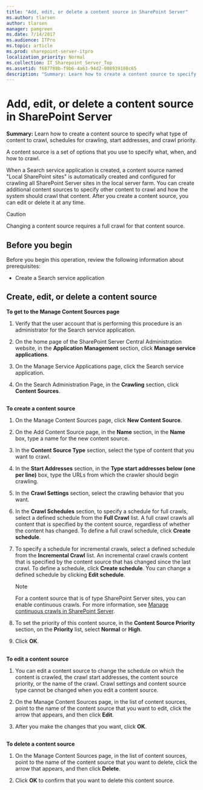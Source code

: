 ```yaml
---
title: "Add, edit, or delete a content source in SharePoint Server"
ms.author: tlarsen
author: tlarsen
manager: pamgreen
ms.date: 7/14/2017
ms.audience: ITPro
ms.topic: article
ms.prod: sharepoint-server-itpro
localization_priority: Normal
ms.collection: IT_Sharepoint_Server_Top
ms.assetid: f687788b-f9b6-4a63-94d2-008939108c65
description: "Summary: Learn how to create a content source to specify what type of content to crawl, schedules for crawling, start addresses, and crawl priority."
---
```


# Add, edit, or delete a content source in SharePoint Server

 **Summary:** Learn how to create a content source to specify what type of content to crawl, schedules for crawling, start addresses, and crawl priority. 
  
A content source is a set of options that you use to specify what, when, and how to crawl. 
  
When a Search service application is created, a content source named "Local SharePoint sites" is automatically created and configured for crawling all SharePoint Server sites in the local server farm. You can create additional content sources to specify other content to crawl and how the system should crawl that content. After you create a content source, you can edit or delete it at any time. 
  
> [!CAUTION]
> Changing a content source requires a full crawl for that content source. 
  
    
## Before you begin
<a name="begin"> </a>

Before you begin this operation, review the following information about prerequisites: 
  
- Create a Search service application
    
## Create, edit, or delete a content source
<a name="proc1"> </a>

 **To get to the Manage Content Sources page**
  
1. Verify that the user account that is performing this procedure is an administrator for the Search service application. 
    
2. On the home page of the SharePoint Server Central Administration website, in the **Application Management** section, click **Manage service applications**.
    
3. On the Manage Service Applications page, click the Search service application.
    
4. On the Search Administration Page, in the **Crawling** section, click **Content Sources**.
    
## 
<a name="proc2"> </a>

 **To create a content source**
  
1. On the Manage Content Sources page, click **New Content Source**.
    
2. On the Add Content Source page, in the **Name** section, in the **Name** box, type a name for the new content source. 
    
3. In the **Content Source Type** section, select the type of content that you want to crawl. 
    
4. In the **Start Addresses** section, in the **Type start addresses below (one per line)** box, type the URLs from which the crawler should begin crawling. 
    
5. In the **Crawl Settings** section, select the crawling behavior that you want. 
    
6. In the **Crawl Schedules** section, to specify a schedule for full crawls, select a defined schedule from the **Full Crawl** list. A full crawl crawls all content that is specified by the content source, regardless of whether the content has changed. To define a full crawl schedule, click **Create schedule**.
    
7. To specify a schedule for incremental crawls, select a defined schedule from the **Incremental Crawl** list. An incremental crawl crawls content that is specified by the content source that has changed since the last crawl. To define a schedule, click **Create schedule**. You can change a defined schedule by clicking **Edit schedule**.
    
    > [!NOTE]
    > For a content source that is of type SharePoint Server sites, you can enable continuous crawls. For more information, see [Manage continuous crawls in SharePoint Server](manage-continuous-crawls.md). 
  
8. To set the priority of this content source, in the **Content Source Priority** section, on the **Priority** list, select **Normal** or **High**. 
    
9. Click **OK**. 
    
## 
<a name="proc3"> </a>

 **To edit a content source**
  
1. You can edit a content source to change the schedule on which the content is crawled, the crawl start addresses, the content source priority, or the name of the crawl. Crawl settings and content source type cannot be changed when you edit a content source.
    
2. On the Manage Content Sources page, in the list of content sources, point to the name of the content source that you want to edit, click the arrow that appears, and then click **Edit**. 
    
3. After you make the changes that you want, click **OK**.
    
## 
<a name="proc4"> </a>

 **To delete a content source**
  
1. On the Manage Content Sources page, in the list of content sources, point to the name of the content source that you want to delete, click the arrow that appears, and then click **Delete**.
    
2. Click **OK** to confirm that you want to delete this content source. 
    

